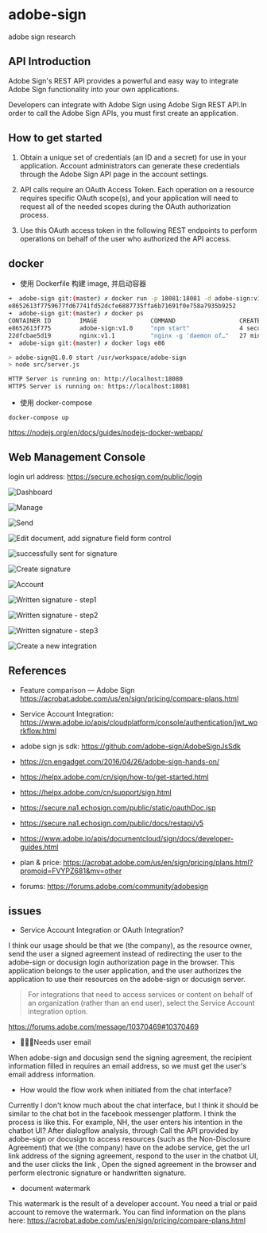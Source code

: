 # adobe-sign

adobe sign research

## API Introduction

Adobe Sign's REST API provides a powerful and easy way to integrate Adobe Sign functionality into your own applications.

Developers can integrate with Adobe Sign using Adobe Sign REST API.In order to call the Adobe Sign APIs, you must first create an application.

## How to get started

1.  Obtain a unique set of credentials (an ID and a secret) for use in your application. Account administrators can generate these credentials through the Adobe Sign API page in the account settings.

2.  API calls require an OAuth Access Token. Each operation on a resource requires specific OAuth scope(s), and your application will need to request all of the needed scopes during the OAuth authorization process.

3.  Use this OAuth access token in the following REST endpoints to perform operations on behalf of the user who authorized the API access.

## docker

- 使用 Dockerfile 构建 image, 并启动容器

```bash
➜  adobe-sign git:(master) ✗ docker run -p 18081:18081 -d adobe-sign:v1.0
e8652613f7759677fd67741fd52dcfe6887735ffa6b71691f0e758a7935b9252
➜  adobe-sign git:(master) ✗ docker ps
CONTAINER ID        IMAGE               COMMAND                  CREATED             STATUS              PORTS                      NAMES
e8652613f775        adobe-sign:v1.0     "npm start"              4 seconds ago       Up 7 seconds        0.0.0.0:18081->18081/tcp   objective_wescoff
22dfcbae5d19        nginx:v1.1          "nginx -g 'daemon of…"   27 minutes ago      Up 27 minutes       0.0.0.0:3001->80/tcp       webserver
➜  adobe-sign git:(master) ✗ docker logs e86

> adobe-sign@1.0.0 start /usr/workspace/adobe-sign
> node src/server.js

HTTP Server is running on: http://localhost:18080
HTTPS Server is running on: https://localhost:18081
```

- 使用 docker-compose

`docker-compose up`

https://nodejs.org/en/docs/guides/nodejs-docker-webapp/

## Web Management Console

login url address: https://secure.echosign.com/public/login

![Dashboard](https://ws3.sinaimg.cn/large/006tKfTcgy1fqy1q28nxzj31kw0vq44g.jpg)

![Manage](https://ws1.sinaimg.cn/large/006tKfTcgy1fqy1qttlugj31kw0ymwjm.jpg)

![Send](https://ws2.sinaimg.cn/large/006tKfTcgy1fqy1sn22rvj31kw10a416.jpg)

![Edit document, add signature field form control](https://ws4.sinaimg.cn/large/006tKfTcgy1fqy1uugap0j31kw0vqq80.jpg)

![successfully sent for signature](https://ws2.sinaimg.cn/large/006tKfTcgy1fqy1w8y58uj31kw0vqae3.jpg)

![Create signature](https://ws4.sinaimg.cn/large/006tNc79gy1fqq8xhrqq1j31kw0vqq4i.jpg)

![Account](https://ws1.sinaimg.cn/large/006tNc79gy1fqq8ykwdgvj31kw0vqads.jpg)

![Written signature - step1](https://ws2.sinaimg.cn/large/006tKfTcgy1fqy1yhsnv9j31kw0vqn16.jpg)

![Written signature - step2](https://ws2.sinaimg.cn/large/006tKfTcgy1fqy20jf7hdj31kw0vq0ux.jpg)

![Written signature - step3](https://ws2.sinaimg.cn/large/006tKfTcgy1fqy1zwxh4xj31kw0tzq57.jpg)

![Create a new integration](https://ws3.sinaimg.cn/large/006tNc79gy1fqrb66yttyj31kw1ghq68.jpg)

## References

- Feature comparison — Adobe Sign https://acrobat.adobe.com/us/en/sign/pricing/compare-plans.html

- Service Account Integration: https://www.adobe.io/apis/cloudplatform/console/authentication/jwt_workflow.html

- adobe sign js sdk: https://github.com/adobe-sign/AdobeSignJsSdk

- https://cn.engadget.com/2016/04/26/adobe-sign-hands-on/

- https://helpx.adobe.com/cn/sign/how-to/get-started.html

- https://helpx.adobe.com/cn/support/sign.html

- https://secure.na1.echosign.com/public/static/oauthDoc.jsp

- https://secure.na1.echosign.com/public/docs/restapi/v5

- https://www.adobe.io/apis/documentcloud/sign/docs/developer-guides.html

- plan & price: https://acrobat.adobe.com/us/en/sign/pricing/plans.html?promoid=FVYPZ681&mv=other

- forums: https://forums.adobe.com/community/adobesign

## issues

- Service Account Integration or OAuth Integration?

I think our usage should be that we (the company), as the resource owner, send the user a signed agreement instead of redirecting the user to the adobe-sign or docusign login authorization page in the browser. This application belongs to the user application, and the user authorizes the application to use their resources on the adobe-sign or docusign server.

> For integrations that need to access services or content on behalf of an organization (rather than an end user), select the Service Account integration option.

https://forums.adobe.com/message/10370469#10370469

- Needs user email

When adobe-sign and docusign send the signing agreement, the recipient information filled in requires an email address, so we must get the user's email address information.

- How would the flow work when initiated from the chat interface?

Currently I don't know much about the chat interface, but I think it should be similar to the chat bot in the facebook messenger platform. I think the process is like this. For example, NH, the user enters his intention in the chatbot UI? After dialogflow analysis, through Call the API provided by adobe-sign or docusign to access resources (such as the Non-Disclosure Agreement) that we (the company) have on the adobe service, get the url link address of the signing agreement, respond to the user in the chatbot UI, and the user clicks the link , Open the signed agreement in the browser and perform electronic signature or handwritten signature.

- document watermark

This watermark is the result of a developer account. You need a trial or paid account to remove the watermark. You can find information on the plans here: https://acrobat.adobe.com/us/en/sign/pricing/compare-plans.html
